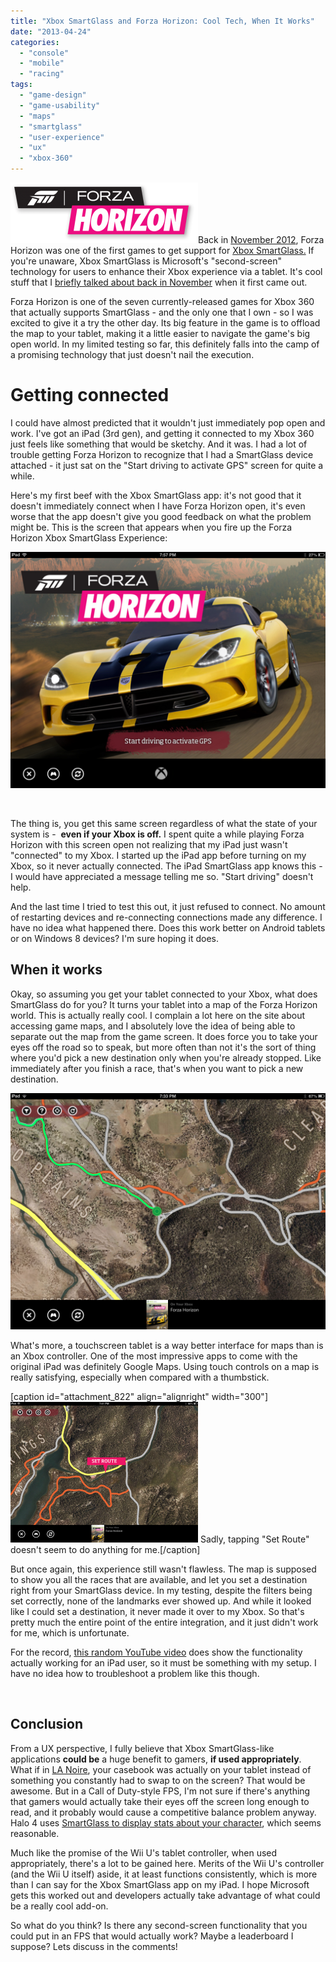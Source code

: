```yaml
---
title: "Xbox SmartGlass and Forza Horizon: Cool Tech, When It Works"
date: "2013-04-24"
categories: 
  - "console"
  - "mobile"
  - "racing"
tags: 
  - "game-design"
  - "game-usability"
  - "maps"
  - "smartglass"
  - "user-experience"
  - "ux"
  - "xbox-360"
---
```


[![Forza Horizon logo](images/forza_logo-300x97.png)](http://www.thatgamesux.com/wp-content/uploads/2013/04/forza_logo.png)Back in [November 2012](http://www.ign.com/articles/2012/10/31/forza-horizon-smartglass-functionality-now-live), Forza Horizon was one of the first games to get support for [Xbox SmartGlass.](http://en.wikipedia.org/wiki/Xbox_SmartGlass) If you're unaware, Xbox SmartGlass is Microsoft's "second-screen" technology for users to enhance their Xbox experience via a tablet. It's cool stuff that I [briefly talked about back in November](http://www.thatgamesux.com/xbox-smartglass-on-the-ipad-ux-first-impressions/) when it first came out.

Forza Horizon is one of the seven currently-released games for Xbox 360 that actually supports SmartGlass - and the only one that I own - so I was excited to give it a try the other day. Its big feature in the game is to offload the map to your tablet, making it a little easier to navigate the game's big open world. In my limited testing so far, this definitely falls into the camp of a promising technology that just doesn't nail the execution.

# Getting connected

I could have almost predicted that it wouldn't just immediately pop open and work. I've got an iPad (3rd gen), and getting it connected to my Xbox 360 just feels like something that would be sketchy. And it was. I had a lot of trouble getting Forza Horizon to recognize that I had a SmartGlass device attached - it just sat on the "Start driving to activate GPS" screen for quite a while.

Here's my first beef with the Xbox SmartGlass app: it's not good that it doesn't immediately connect when I have Forza Horizon open, it's even worse that the app doesn't give you good feedback on what the problem might be. This is the screen that appears when you fire up the Forza Horizon Xbox SmartGlass Experience:

[![Forza Horizon's Xbox SmartGlass wait screen](images/IMG_0150-1024x768.png)](http://www.thatgamesux.com/wp-content/uploads/2013/04/IMG_0150.png)

 

The thing is, you get this same screen regardless of what the state of your system is -  **even if your Xbox is off.** I spent quite a while playing Forza Horizon with this screen open not realizing that my iPad just wasn't "connected" to my Xbox. I started up the iPad app before turning on my Xbox, so it never actually connected. The iPad SmartGlass app knows this - I would have appreciated a message telling me so. "Start driving" doesn't help.

And the last time I tried to test this out, it just refused to connect. No amount of restarting devices and re-connecting connections made any difference. I have no idea what happened there. Does this work better on Android tablets or on Windows 8 devices? I'm sure hoping it does.

## When it works

Okay, so assuming you get your tablet connected to your Xbox, what does SmartGlass do for you? It turns your tablet into a map of the Forza Horizon world. This is actually really cool. I complain a lot here on the site about accessing game maps, and I absolutely love the idea of being able to separate out the map from the game screen. It does force you to take your eyes off the road so to speak, but more often than not it's the sort of thing where you'd pick a new destination only when you're already stopped. Like immediately after you finish a race, that's when you want to pick a new destination.

[![A view of the map in Forza Horizon via Xbox SmartGlass](images/IMG_0147-1024x768.png)](http://www.thatgamesux.com/wp-content/uploads/2013/04/IMG_0147.png)

What's more, a touchscreen tablet is a way better interface for maps than is an Xbox controller. One of the most impressive apps to come with the original iPad was definitely Google Maps. Using touch controls on a map is really satisfying, especially when compared with a thumbstick.

\[caption id="attachment\_822" align="alignright" width="300"\][![A view of the map in Forza Horizon via Xbox SmartGlass](images/IMG_0149-300x225.png)](http://www.thatgamesux.com/wp-content/uploads/2013/04/IMG_0149.png) Sadly, tapping "Set Route" doesn't seem to do anything for me.\[/caption\]

But once again, this experience still wasn't flawless. The map is supposed to show you all the races that are available, and let you set a destination right from your SmartGlass device. In my testing, despite the filters being set correctly, none of the landmarks ever showed up. And while it looked like I could set a destination, it never made it over to my Xbox. So that's pretty much the entire point of the entire integration, and it just didn't work for me, which is unfortunate.

For the record, [this random YouTube video](http://www.youtube.com/watch?v=CO20KgwDpgU) does show the functionality actually working for an iPad user, so it must be something with my setup. I have no idea how to troubleshoot a problem like this though.

 

## Conclusion

From a UX perspective, I fully believe that Xbox SmartGlass-like applications **could be** a huge benefit to gamers, **if used appropriately**. What if in [LA Noire](http://en.wikipedia.org/wiki/L.A._Noire), your casebook was actually on your tablet instead of something you constantly had to swap to on the screen? That would be awesome. But in a Call of Duty-style FPS, I'm not sure if there's anything that gamers would actually take their eyes off the screen long enough to read, and it probably would cause a competitive balance problem anyway. Halo 4 uses [SmartGlass to display stats about your character](http://gaming.stackexchange.com/questions/92508/what-can-i-do-with-halo-4-and-xbox-smartglass), which seems reasonable.

Much like the promise of the Wii U's tablet controller, when used appropriately, there's a lot to be gained here. Merits of the Wii U's controller (and the Wii U itself) aside, it at least functions consistently, which is more than I can say for the Xbox SmartGlass app on my iPad. I hope Microsoft gets this worked out and developers actually take advantage of what could be a really cool add-on.

So what do you think? Is there any second-screen functionality that you could put in an FPS that would actually work? Maybe a leaderboard I suppose? Lets discuss in the comments!
